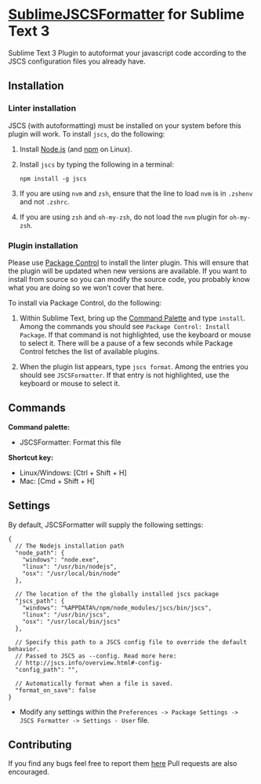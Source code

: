 [SublimeJSCSFormatter](https://github.com/TheSavior/SublimeJSCSFormatter) for Sublime Text 3
=================

Sublime Text 3 Plugin to autoformat your javascript code according to the JSCS configuration files you already have.


## Installation

### Linter installation
JSCS (with autoformatting) must be installed on your system before this plugin will work. To install `jscs`, do the following:

1. Install [Node.js](http://nodejs.org) (and [npm](https://github.com/joyent/node/wiki/Installing-Node.js-via-package-manager) on Linux).

1. Install `jscs` by typing the following in a terminal:
   ```
   npm install -g jscs
   ```

1. If you are using `nvm` and `zsh`, ensure that the line to load `nvm` is in `.zshenv` and not `.zshrc`.

1. If you are using `zsh` and `oh-my-zsh`, do not load the `nvm` plugin for `oh-my-zsh`.

### Plugin installation

Please use [Package Control](https://sublime.wbond.net/installation) to install the linter plugin. This will ensure that the plugin will be updated when new versions are available. If you want to install from source so you can modify the source code, you probably know what you are doing so we won’t cover that here.

To install via Package Control, do the following:

1. Within Sublime Text, bring up the [Command Palette](http://docs.sublimetext.info/en/sublime-text-3/extensibility/command_palette.html) and type `install`. Among the commands you should see `Package Control: Install Package`. If that command is not highlighted, use the keyboard or mouse to select it. There will be a pause of a few seconds while Package Control fetches the list of available plugins.

1. When the plugin list appears, type `jscs format`. Among the entries you should see `JSCSFormatter`. If that entry is not highlighted, use the keyboard or mouse to select it.


## Commands
**Command palette:**

- JSCSFormatter: Format this file

**Shortcut key:**

* Linux/Windows: [Ctrl + Shift + H]
* Mac: [Cmd + Shift + H]

## Settings

By default, JSCSFormatter will supply the following settings:

```
{
  // The Nodejs installation path
  "node_path": {
    "windows": "node.exe",
    "linux": "/usr/bin/nodejs",
    "osx": "/usr/local/bin/node"
  },

  // The location of the the globally installed jscs package
  "jscs_path": {
    "windows": "%APPDATA%/npm/node_modules/jscs/bin/jscs",
    "linux": "/usr/bin/jscs",
    "osx": "/usr/local/bin/jscs"
  },
  
  // Specify this path to a JSCS config file to override the default behavior.
  // Passed to JSCS as --config. Read more here:
  // http://jscs.info/overview.html#-config-
  "config_path": "",
  
  // Automatically format when a file is saved.
  "format_on_save": false
}
```

* Modify any settings within the `Preferences -> Package Settings -> JSCS Formatter -> Settings - User` file.

## Contributing

If you find any bugs feel free to report them [here](https://github.com/TheSavior/SublimeJSCSFormatter/issues)
Pull requests are also encouraged.

